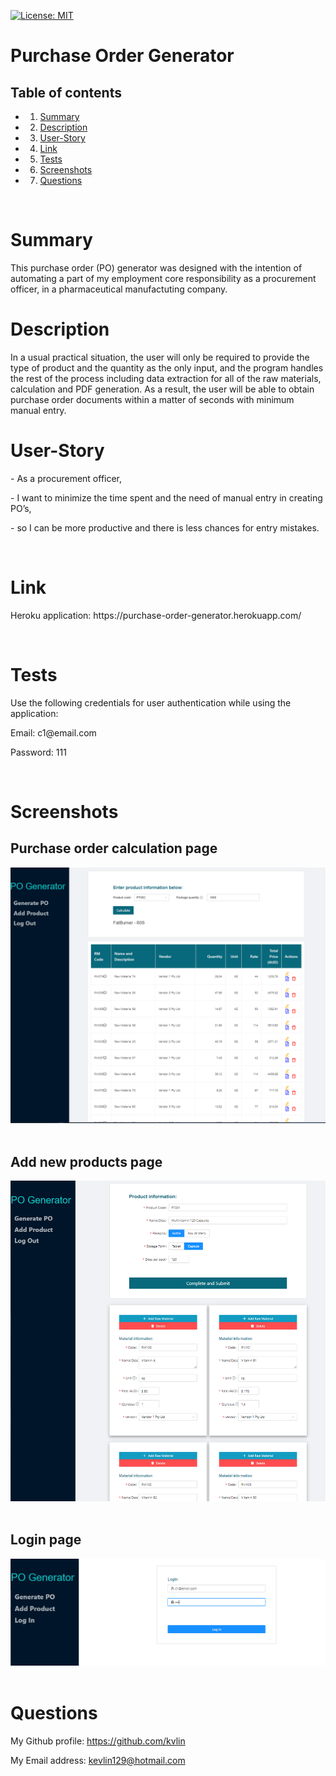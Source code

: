 [![License: MIT](https://img.shields.io/badge/License-MIT-yellow.svg)](https://opensource.org/licenses/MIT)

<h1>Purchase Order Generator</h1>
<!-- Table of content -->
<h2>Table of contents</h2>

* 1. [Summary](#Summary)
* 2. [Description](#Description)
* 3. [User-Story](#User-Story)
* 4. [Link](#Link)
* 5. [Tests](#Tests)
* 6. [Screenshots](#Screenshots)
* 7. [Questions](#Questions) 


<br>

<h1>Summary</h1>
<p>This purchase order (PO) generator was designed with the intention of automating a part of my employment core responsibility as a procurement officer, in a pharmaceutical manufactuting company.</p>

<h1>Description</h1>
<p>In a usual practical situation, the user will only be required to provide the type of product and the quantity as the only input, and the program handles the rest of the process including data extraction for all of the raw materials, calculation and PDF generation. As a result, the user will be able to obtain purchase order documents within a matter of seconds with minimum manual entry.
<br>
<h1>User-Story</h1>
<p>- As a procurement officer,</p>
<p>- I want to minimize the time spent and the need of manual entry in creating PO’s,</p>
<p>- so I can be more productive and there is less chances for entry mistakes.</p>
<br>
<h1>Link</h1>
<p>Heroku application: https://purchase-order-generator.herokuapp.com/</p>
<br>
<h1>Tests</h1>
<p>Use the following credentials for user authentication while using the application:</p>
<p>Email: c1@email.com</p>
<p>Password: 111</p>
<br>
<h1>Screenshots</h1>
<h2>Purchase order calculation page</h2>
<img src="./client/public/images/Calculation-page-screenshot.PNG" alt="Purchase order calculation page screenshot"></img>
<br></br>
<h2>Add new products page</h2>
<img src="./client/public/images/Add-product-page-screenshot.PNG" alt="Add new product page screenshot"></img>
<br></br>
<h2>Login page</h2>
<img src="./client/public/images/Login-page-screenshot.PNG" alt="Login page screenshot"></img>
<br></br>
<h1>Questions</h1>
<p><span>My Github profile: </span><a href="https://github.com/kvlin" class="col-12">https://github.com/kvlin</a></p>
<p><span>My Email address: </span><a href = "mailto: kevlin129@hotmail.com">kevlin129@hotmail.com</a></p>
</p>
